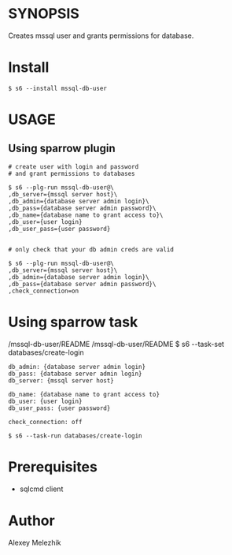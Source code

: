 # SYNOPSIS

Creates mssql user and grants permissions for database.

# Install

    $ s6 --install mssql-db-user

# USAGE

## Using sparrow plugin

    # create user with login and password
    # and grant permissions to databases

    $ s6 --plg-run mssql-db-user@\
    ,db_server={mssql server host}\
    ,db_admin={database server admin login}\
    ,db_pass={database server admin password}\
    ,db_name={database name to grant access to}\
    ,db_user={user login}
    ,db_user_pass={user password}


    # only check that your db admin creds are valid

    $ s6 --plg-run mssql-db-user@\
    ,db_server={mssql server host}\
    ,db_admin={database server admin login}\
    ,db_pass={database server admin password}\
    ,check_connection=on

# Using sparrow task


/mssql-db-user/README
/mssql-db-user/README
    $ s6 --task-set databases/create-login

    db_admin: {database server admin login}
    db_pass: {database server admin login}
    db_server: {mssql server host}

    db_name: {database name to grant access to} 
    db_user: {user login}
    db_user_pass: {user password}

    check_connection: off

    $ s6 --task-run databases/create-login
    
# Prerequisites

* sqlcmd client 

# Author

Alexey Melezhik

